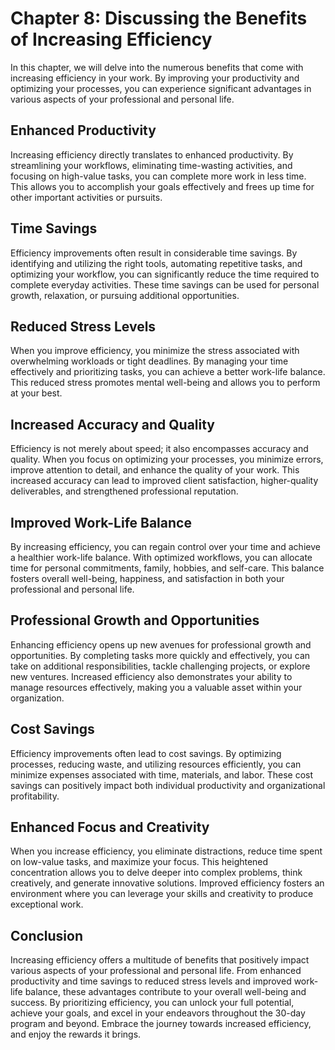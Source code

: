 Chapter 8: Discussing the Benefits of Increasing Efficiency
===========================================================

In this chapter, we will delve into the numerous benefits that come with increasing efficiency in your work. By improving your productivity and optimizing your processes, you can experience significant advantages in various aspects of your professional and personal life.

Enhanced Productivity
---------------------

Increasing efficiency directly translates to enhanced productivity. By streamlining your workflows, eliminating time-wasting activities, and focusing on high-value tasks, you can complete more work in less time. This allows you to accomplish your goals effectively and frees up time for other important activities or pursuits.

Time Savings
------------

Efficiency improvements often result in considerable time savings. By identifying and utilizing the right tools, automating repetitive tasks, and optimizing your workflow, you can significantly reduce the time required to complete everyday activities. These time savings can be used for personal growth, relaxation, or pursuing additional opportunities.

Reduced Stress Levels
---------------------

When you improve efficiency, you minimize the stress associated with overwhelming workloads or tight deadlines. By managing your time effectively and prioritizing tasks, you can achieve a better work-life balance. This reduced stress promotes mental well-being and allows you to perform at your best.

Increased Accuracy and Quality
------------------------------

Efficiency is not merely about speed; it also encompasses accuracy and quality. When you focus on optimizing your processes, you minimize errors, improve attention to detail, and enhance the quality of your work. This increased accuracy can lead to improved client satisfaction, higher-quality deliverables, and strengthened professional reputation.

Improved Work-Life Balance
--------------------------

By increasing efficiency, you can regain control over your time and achieve a healthier work-life balance. With optimized workflows, you can allocate time for personal commitments, family, hobbies, and self-care. This balance fosters overall well-being, happiness, and satisfaction in both your professional and personal life.

Professional Growth and Opportunities
-------------------------------------

Enhancing efficiency opens up new avenues for professional growth and opportunities. By completing tasks more quickly and effectively, you can take on additional responsibilities, tackle challenging projects, or explore new ventures. Increased efficiency also demonstrates your ability to manage resources effectively, making you a valuable asset within your organization.

Cost Savings
------------

Efficiency improvements often lead to cost savings. By optimizing processes, reducing waste, and utilizing resources efficiently, you can minimize expenses associated with time, materials, and labor. These cost savings can positively impact both individual productivity and organizational profitability.

Enhanced Focus and Creativity
-----------------------------

When you increase efficiency, you eliminate distractions, reduce time spent on low-value tasks, and maximize your focus. This heightened concentration allows you to delve deeper into complex problems, think creatively, and generate innovative solutions. Improved efficiency fosters an environment where you can leverage your skills and creativity to produce exceptional work.

Conclusion
----------

Increasing efficiency offers a multitude of benefits that positively impact various aspects of your professional and personal life. From enhanced productivity and time savings to reduced stress levels and improved work-life balance, these advantages contribute to your overall well-being and success. By prioritizing efficiency, you can unlock your full potential, achieve your goals, and excel in your endeavors throughout the 30-day program and beyond. Embrace the journey towards increased efficiency, and enjoy the rewards it brings.
